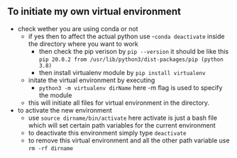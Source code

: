 ## To initiate my own virtual environment
- check wether you are using conda or not
	- if yes then to affect the actual python use
		-```conda deactivate``` inside the directory where you want to work
		- then check the pip verison by ```pip --version``` it should be like this 
		```pip 20.0.2 from /usr/lib/python3/dist-packages/pip (python 3.8)```
		- then install virtualenv module by ```pip install virtualenv```
	- initate the virtual environment by executing 
		- ```python3 -m virtualenv dirName``` here -m flag is used to specify the module
	- this will initiate all files for virtual environment in the directory.
- to activate the new environment
	- use ```source dirname/bin/activate``` here activate is just a bash file which will set certain path variables for the current environment
	- to deactivate this environment simply type ```deactivate```
	- to remove this virtual environment and all the other path variable use ```rm -rf dirname```
